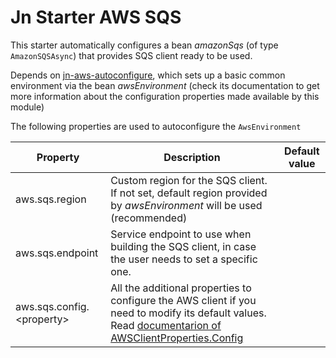 # Jn Starter AWS SQS

This starter automatically configures a bean _amazonSqs_ (of type `AmazonSQSAsync`) that
provides SQS client ready to be used.

Depends on [jn-aws-autoconfigure](../jn-aws-autoconfigure/README.md), which sets up a basic common environment via
the bean _awsEnvironment_
(check its documentation to get more information about the configuration properties made available by this module)

The following properties are used to autoconfigure the `AwsEnvironment`

| Property               | Description                                                                | Default value  |
| ---------------------- | -------------------------------------------------------------------------- | -------------- |
| aws.sqs.region | Custom region for the SQS client. If not set, default region provided by _awsEnvironment_ will be used (recommended) | |
| aws.sqs.endpoint  | Service endpoint to use when building the SQS client, in case the user needs to set a specific one.  | |
| aws.sqs.config.&lt;property&gt;  |  All the additional properties to configure the AWS client if you need to modify its default values. Read [documentarion of AWSClientProperties.Config](../jn-aws-autoconfigure/README.md#awsclientproperties-helper-dto)  | |
